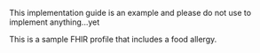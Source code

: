 This implementation guide is an example and please do not use to implement anything...yet

This is a sample FHIR profile that includes a food allergy.